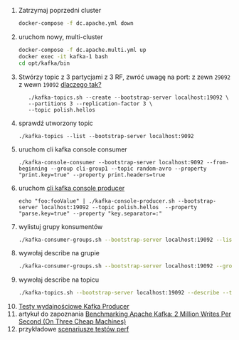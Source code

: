 1. Zatrzymaj poprzedni cluster
      ```sh
   docker-compose -f dc.apache.yml down
   ```
2. uruchom nowy, multi-cluster
      ```sh
   docker-compose -f dc.apache.multi.yml up
   docker exec -it kafka-1 bash
   cd opt/kafka/bin
   ```
3. Stwórzy topic z 3 partycjami z 3 RF, zwróć uwagę na port: z zewn `29092` z wewn `19092` [dlaczego tak?](https://www.confluent.io/blog/kafka-listeners-explained/)
   ```shell
      ./kafka-topics.sh --create --bootstrap-server localhost:19092 \
      --partitions 3 --replication-factor 3 \
      --topic polish.hellos
   ```
4. sprawdź utworzony topic
   ```shell
   ./kafka-topics --list --bootstrap-server localhost:9092
   ```
5. uruchom cli kafka console consumer
   ```shell
   ./kafka-console-consumer --bootstrap-server localhost:9092 --from-beginning --group cli-group1 --topic random-avro --property "print.key=true" --property print.headers=true
   ```
6. uruchom [cli kafka console producer](https://docs.confluent.io/kafka/operations-tools/kafka-tools.html)
   ```shell
   echo "foo:fooValue" | ./kafka-console-producer.sh --bootstrap-server localhost:19092 --topic polish.hellos  --property "parse.key=true" --property "key.separator=:"
   ```
7. wylistuj grupy konsumentów
   ```sh
   ./kafka-consumer-groups.sh --bootstrap-server localhost:19092 --list
   ```
8. wywołaj describe na grupie
   ```sh
   ./kafka-consumer-groups.sh --bootstrap-server localhost:19092 --group cli-group --describe
   ```
9. wywołaj describe na topicu
   ```sh
   ./kafka-topics.sh --bootstrap-server localhost:19092 --describe --topic polish.hellos
   ```
10. [Testy wydajnościowe Kafka Producer](https://rustic-candytuft-314.notion.site/Publish-Subscribe-b17cfbb86a2d46f887db1b54d887afa2)
11. artykuł do zapoznania [Benchmarking Apache Kafka: 2 Million Writes Per Second (On Three Cheap Machines)](https://engineering.linkedin.com/kafka/benchmarking-apache-kafka-2-million-writes-second-three-cheap-machines)
11. przykładowe [scenariusze testów perf](https://gist.github.com/ueokande/b96eadd798fff852551b80962862bfb3)
